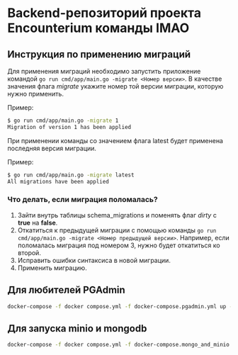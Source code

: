 # Backend-репозиторий проекта Encounterium команды IMAO
## Инструкция по применению миграций
Для применения миграций необходимо запустить приложение командой `go run cmd/app/main.go -migrate <Номер версии>`. В качестве значения флага *migrate* укажите номер той версии миграции, которую нужно применить.

Пример:
``` bash 
$ go run cmd/app/main.go -migrate 1
Migration of version 1 has been applied
```

При применении команды со значением флага latest будет применена последняя версия миграции.

Пример:
``` bash 
$ go run cmd/app/main.go -migrate latest
All migrations have been applied
```

### Что делать, если миграция поломалась?
1. Зайти внутрь таблицы schema_migrations и поменять флаг *dirty* с **true** на **false**.
2. Откатиться к предыдущей миграции с помощью команды `go run cmd/app/main.go -migrate <Номер предыдущей версии>`. Например, если поломалась миграция под номером 3, нужно будет откатиться ко второй.
3. Исправить ошибки синтаксиса в новой миграции. 
4. Применить миграцию.

## Для любителей PGAdmin

``` bash
docker-compose -f docker compose.yml -f docker-compose.pgadmin.yml up -d

```

## Для запуска minio и mongodb

``` bash
docker-compose -f docker compose.yml -f docker-compose.mongo_and_minio.yml up -d

```